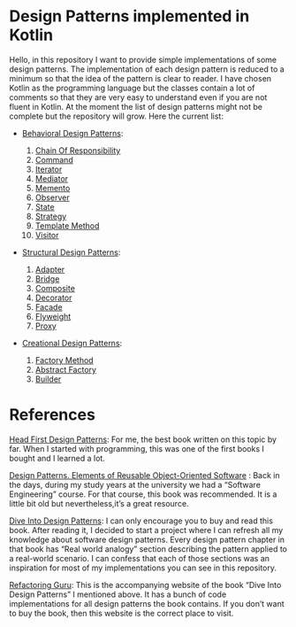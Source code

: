 # Design Patterns implemented in Kotlin

Hello, 
in this repository I want to provide simple implementations of some design patterns. The implementation of each design pattern is
reduced to a minimum so that the idea of the pattern is clear to reader. I have chosen Kotlin as the programming language but the
classes contain a lot of comments so that they are very easy to understand even if you are not fluent in Kotlin. At the moment the
list of design patterns might not be complete but the repository will grow. 
Here the current list: 

- [Behavioral Design Patterns](https://github.com/CelikAbdullah/design-patterns-in-kotlin/tree/main/behavioraldesignpattern): 
  1. [Chain Of Responsibility](https://github.com/CelikAbdullah/design-patterns-in-kotlin/tree/main/behavioraldesignpattern/chainofresponsibility)
  2. [Command](https://github.com/CelikAbdullah/design-patterns-in-kotlin/tree/main/behavioraldesignpattern/command)
  3. [Iterator](https://github.com/CelikAbdullah/design-patterns-in-kotlin/tree/main/behavioraldesignpattern/iterator)
  4. [Mediator](https://github.com/CelikAbdullah/design-patterns-in-kotlin/tree/main/behavioraldesignpattern/mediator)
  5. [Memento](https://github.com/CelikAbdullah/design-patterns-in-kotlin/tree/main/behavioraldesignpattern/memento)
  6. [Observer](https://github.com/CelikAbdullah/design-patterns-in-kotlin/tree/main/behavioraldesignpattern/observer)
  7. [State](https://github.com/CelikAbdullah/design-patterns-in-kotlin/tree/main/behavioraldesignpattern/state)
  8. [Strategy](https://github.com/CelikAbdullah/design-patterns-in-kotlin/tree/main/behavioraldesignpattern/strategy)
  9. [Template Method](https://github.com/CelikAbdullah/design-patterns-in-kotlin/tree/main/behavioraldesignpattern/template)
  10. [Visitor](https://github.com/CelikAbdullah/design-patterns-in-kotlin/tree/main/behavioraldesignpattern/visitor)

- [Structural Design Patterns](https://github.com/CelikAbdullah/design-patterns-in-kotlin/tree/main/structuraldesignpattern): 
  1. [Adapter](https://github.com/CelikAbdullah/design-patterns-in-kotlin/tree/main/structuraldesignpattern/adapter)
  2. [Bridge](https://github.com/CelikAbdullah/design-patterns-in-kotlin/tree/main/structuraldesignpattern/bridge)
  3. [Composite](https://github.com/CelikAbdullah/design-patterns-in-kotlin/tree/main/structuraldesignpattern/composite)
  4. [Decorator](https://github.com/CelikAbdullah/design-patterns-in-kotlin/tree/main/structuraldesignpattern/decorator)
  5. [Facade](https://github.com/CelikAbdullah/design-patterns-in-kotlin/tree/main/structuraldesignpattern/facade)
  6. [Flyweight](https://github.com/CelikAbdullah/design-patterns-in-kotlin/tree/main/structuraldesignpattern/flyweight)
  7. [Proxy](https://github.com/CelikAbdullah/design-patterns-in-kotlin/tree/main/structuraldesignpattern/proxy)

- [Creational Design Patterns](https://github.com/CelikAbdullah/design-patterns-in-kotlin/tree/main/creationaldesignpattern): 
  1. [Factory Method](https://github.com/CelikAbdullah/design-patterns-in-kotlin/tree/main/creationaldesignpattern/factorymethod)
  2. [Abstract Factory](https://github.com/CelikAbdullah/design-patterns-in-kotlin/tree/main/creationaldesignpattern/abstractfactory)
  3. [Builder](https://github.com/CelikAbdullah/design-patterns-in-kotlin/tree/main/creationaldesignpattern/builder)

# References 
[Head First Design Patterns](https://www.oreilly.com/library/view/head-first-design/0596007124/): 
For me, the best book written on this topic by far. When I started with programming, this was one 
of the first books I bought and I learned a lot.

[Design Patterns. Elements of Reusable Object-Oriented Software](https://www.amazon.de/Patterns-Elements-Reusable-Object-Oriented-Software/dp/0201633612) : Back in the days, during my study years at the university we had a “Software Engineering” course. For that course, this book was recommended. It is a little bit old but nevertheless,it’s a great resource.

[Dive Into Design Patterns](https://refactoring.guru/design-patterns/book): I can only encourage you to buy and read this book. After reading it, I decided to start a project where I can refresh all my knowledge about software design patterns. Every design pattern chapter in that book has “Real
world analogy” section describing the pattern applied to a real-world scenario. I can confess that each of those sections was
an inspiration for most of my implementations you can see in this repository.

[Refactoring Guru](https://refactoring.guru/): This is the accompanying website of the book “Dive Into Design Patterns” I mentioned above. It has a bunch of code implementations for all design patterns the book contains. If you don’t want to buy the book, then this website is the
correct place to visit.
